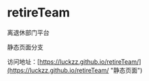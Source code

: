 # retireTeam

离退休部门平台

静态页面分支

访问地址：[https://luckzz.github.io/retireTeam/](https://luckzz.github.io/retireTeam/ "静态页面")

